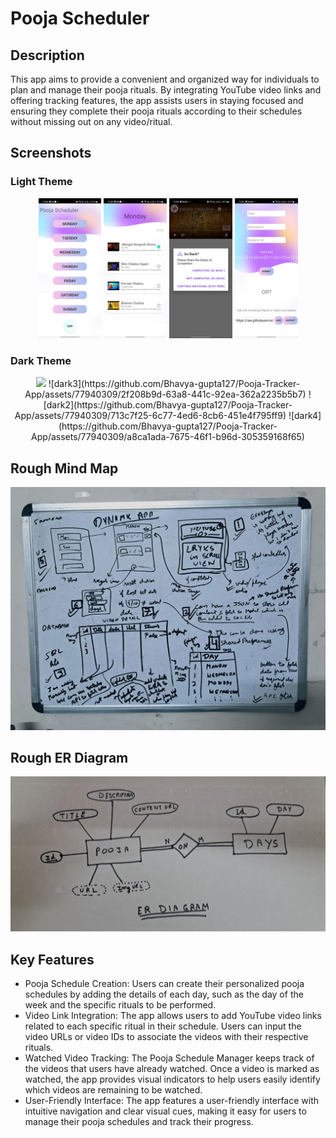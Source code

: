 # Pooja Scheduler

## Description

This app aims to provide a convenient and organized way for individuals to plan and manage their pooja rituals. By integrating YouTube video links and offering tracking features, the app assists users in staying focused and ensuring they complete their pooja rituals according to their schedules without missing out on any video/ritual.

## Screenshots

### Light Theme
<p align="center">
<img src="https://raw.githubusercontent.com/Bhavya-gupta127/Pooja-Tracker-App/master/readme_assests/light1.jpg" width="20%"/>  <img src="https://raw.githubusercontent.com/Bhavya-gupta127/Pooja-Tracker-App/master/readme_assests/light2.jpg" width="20%"/>  <img src="https://raw.githubusercontent.com/Bhavya-gupta127/Pooja-Tracker-App/master/readme_assests/light3.jpg" width="20%"/>  <img src="https://raw.githubusercontent.com/Bhavya-gupta127/Pooja-Tracker-App/master/readme_assests/light4.jpg" width="20%"/>
</p>

### Dark Theme
<p align="center">
  <img src="https://github.com/Bhavya-gupta127/Pooja-Tracker-App/assets/77940309/0285b865-8fdd-47ad-af81-41669c2dfeae" width="20%"/>
![dark3](https://github.com/Bhavya-gupta127/Pooja-Tracker-App/assets/77940309/2f208b9d-63a8-441c-92ea-362a2235b5b7)
![dark2](https://github.com/Bhavya-gupta127/Pooja-Tracker-App/assets/77940309/713c7f25-6c77-4ed6-8cb6-451e4f795ff9)
![dark4](https://github.com/Bhavya-gupta127/Pooja-Tracker-App/assets/77940309/a8ca1ada-7675-46f1-b96d-305359168f65)

</p>

## Rough Mind Map

![Mind Map](https://raw.githubusercontent.com/Bhavya-gupta127/Pooja-Tracker-App/master/readme_assests/mind_map.jpeg)

## Rough ER Diagram

![ER Diagram](https://raw.githubusercontent.com/Bhavya-gupta127/Pooja-Tracker-App/master/readme_assests/Rough_ER_Diagram.jpeg)

## Key Features

- Pooja Schedule Creation: Users can create their personalized pooja schedules by adding the details of each day, such as the day of the week and the specific rituals to be performed.
- Video Link Integration: The app allows users to add YouTube video links related to each specific ritual in their schedule. Users can input the video URLs or video IDs to associate the videos with their respective rituals.
- Watched Video Tracking: The Pooja Schedule Manager keeps track of the videos that users have already watched. Once a video is marked as watched, the app provides visual indicators to help users easily identify which videos are remaining to be watched.
- User-Friendly Interface: The app features a user-friendly interface with intuitive navigation and clear visual cues, making it easy for users to manage their pooja schedules and track their progress.
